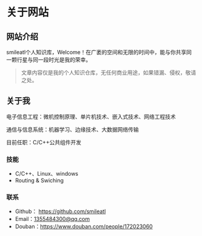 # 关于网站

## 网站介绍

smileatl个人知识库，Welcome！在广袤的空间和无限的时间中，能与你共享同一颗行星与同一段时光是我的荣幸。

> 文章内容仅是我的个人知识仓库，无任何商业用途，如果错漏、侵权，敬请之处。

## 关于我

电子信息工程：微机控制原理、单片机技术、嵌入式技术、网络工程技术

通信与信息系统：机器学习、边缘技术、大数据网络传输

目前任职：C/C++公共组件开发

### 技能

- C/C++、Linux、windows
- Routing & Swiching

### 联系

- Github： <https://github.com/smileatl>
- Email：<1355484300@qq.com>
- Douban：<https://www.douban.com/people/172023060>